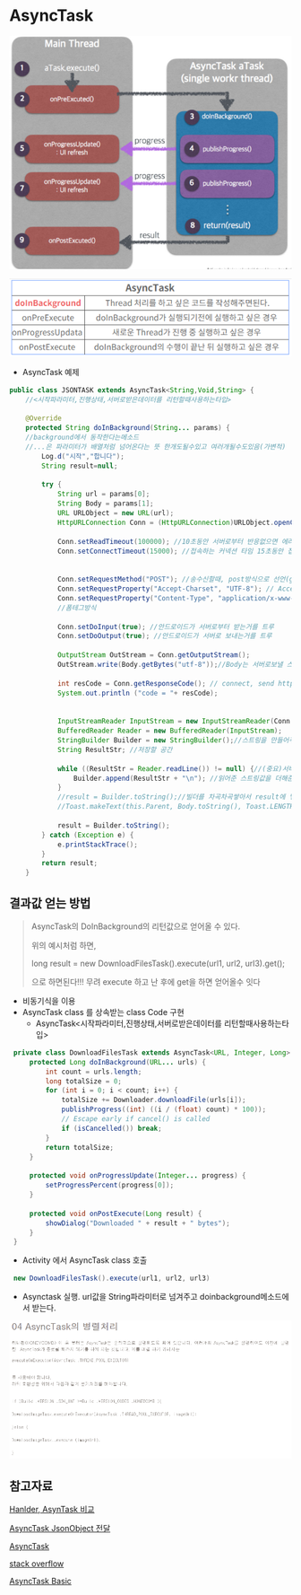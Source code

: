 # AsyncTask

![image-20200408001349096](AsyncTask.assets/image-20200408001349096.png)

<img src="AsyncTask.assets/image-20200408001628703.png" alt="image-20200408001628703" style="zoom:150%;" />

* AsyncTask 예제

```java
public class JSONTASK extends AsyncTask<String,Void,String> {
    //<시작파라미터,진행상태,서버로받은데이터를 리턴할때사용하는타입>

    @Override
    protected String doInBackground(String... params) {
	//background에서 동작한다는메소드 
    //...은 파라미터가 배열처럼 넘어온다는 뜻 한개도될수있고 여러개될수도있음(가변적)
        Log.d("시작","합니다");        
        String result=null;

        try {
            String url = params[0];
            String Body = params[1];
            URL URLObject = new URL(url);
            HttpURLConnection Conn = (HttpURLConnection)URLObject.openConnection();

            Conn.setReadTimeout(100000); //10초동안 서버로부터 반응없으면 에러
            Conn.setConnectTimeout(15000); //접속하는 커넥션 타임 15초동안 접속안되면 접속안되는 것으로 간주 (ms)

        
            Conn.setRequestMethod("POST"); //송수신할때, post방식으로 선언(get방식,delete방식등도 있음)
            Conn.setRequestProperty("Accept-Charset", "UTF-8"); // Accept-Charset ����. //character set을 utf-8로 선언
            Conn.setRequestProperty("Content-Type", "application/x-www-form-urlencoded"); //서버로 보내는 패킷이 어떤타입인지 선언
            //폼테그방식

            Conn.setDoInput(true); //안드로이드가 서버로부터 받는거를 트루
            Conn.setDoOutput(true); //안드로이드가 서버로 보내는거를 트루

            OutputStream OutStream = Conn.getOutputStream();
            OutStream.write(Body.getBytes("utf-8"));//Body는 서버로보낼 스트링값등을 설정하는 것

            int resCode = Conn.getResponseCode(); // connect, send http reuqest, receive htttp request
            System.out.println ("code = "+ resCode);


            InputStreamReader InputStream = new InputStreamReader(Conn.getInputStream(), "UTF-8");//InputStreamReader는 서버로부터 안드로이드로 받아오는 데이터 흐름을 읽어주는 클래스
            BufferedReader Reader = new BufferedReader(InputStream);
            StringBuilder Builder = new StringBuilder();//스트링을 만들어주는데 유용하게쓰이는 클래스
            String ResultStr; //저장할 공간

            while ((ResultStr = Reader.readLine()) != null) {//(중요)서버로부터 한줄씩 읽어서 문자가 없을때까지 넣어줌
                Builder.append(ResultStr + "\n"); //읽어준 스트링값을 더해준다.
            }
            //result = Builder.toString();//빌더를 차곡차곡쌓아서 result에 넣는다.
            //Toast.makeText(this.Parent, Body.toString(), Toast.LENGTH_LONG).show();

            result = Builder.toString();
        } catch (Exception e) {
            e.printStackTrace();
        }
        return result;
    }
```



## 결과값 얻는 방법

> AsyncTask의 DoInBackground의 리턴값으로 얻어올 수 있다.
>
> 위의 예시처럼 하면, 
>
> long result = new DownloadFilesTask().execute(url1, url2, url3).get();
>
> 으로 하면된다!!! 무려 execute 하고 난 후에 get을 하면 얻어올수 잇다

* 비동기식을 이용
* AsyncTask class 를 상속받는 class Code 구현
  * AsyncTask<시작파라미터,진행상태,서버로받은데이터를 리턴할때사용하는타입>

```java
 private class DownloadFilesTask extends AsyncTask<URL, Integer, Long> {
     protected Long doInBackground(URL... urls) {
         int count = urls.length;
         long totalSize = 0;
         for (int i = 0; i < count; i++) {
             totalSize += Downloader.downloadFile(urls[i]);
             publishProgress((int) ((i / (float) count) * 100));
             // Escape early if cancel() is called
             if (isCancelled()) break;
         }
         return totalSize;
     }

     protected void onProgressUpdate(Integer... progress) {
         setProgressPercent(progress[0]);
     }

     protected void onPostExecute(Long result) {
         showDialog("Downloaded " + result + " bytes");
     }
 }
```

* Activity 에서 AsyncTask class 호출

```java
 new DownloadFilesTask().execute(url1, url2, url3)
```

* Asynctask 실행. url값을 String파라미터로 넘겨주고 doinbackground메소드에서 받는다.

![image-20200428232141960](AsyncTask.assets/image-20200428232141960.png)

## 참고자료

[Hanlder, AsynTask 비교](https://www.androidpub.com/1340505)

[AsyncTask JsonObject 전달](https://94chan0.tistory.com/4)

[AsyncTask](https://itmining.tistory.com/7)

[stack overflow](https://stackoverflow.com/questions/15719942/get-json-in-asynctask-android)

[AsyncTask Basic](https://whereisusb.tistory.com/25)